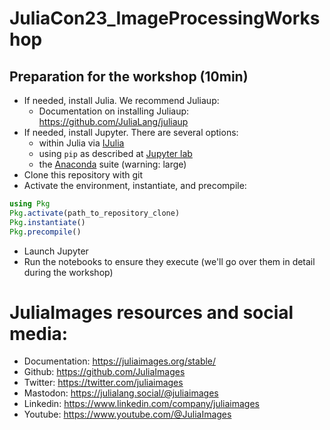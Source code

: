 # JuliaCon23_ImageProcessingWorkshop

## Preparation for the workshop (10min)

- If needed, install Julia. We recommend Juliaup:
  - Documentation on installing Juliaup: https://github.com/JuliaLang/juliaup
- If needed, install Jupyter. There are several options:
  - within Julia via [IJulia](https://github.com/JuliaLang/IJulia.jl)
  - using `pip` as described at [Jupyter lab](https://jupyter.org/install)
  - the [Anaconda](https://www.anaconda.com/download/) suite (warning: large)
- Clone this repository with git
- Activate the environment, instantiate, and precompile:
```julia
using Pkg
Pkg.activate(path_to_repository_clone)
Pkg.instantiate()
Pkg.precompile()
```
- Launch Jupyter
- Run the notebooks to ensure they execute (we'll go over them in detail during the workshop)

# JuliaImages resources and social media:

- Documentation: https://juliaimages.org/stable/
- Github: https://github.com/JuliaImages
- Twitter: https://twitter.com/juliaimages
- Mastodon: https://julialang.social/@juliaimages
- Linkedin: https://www.linkedin.com/company/juliaimages
- Youtube: https://www.youtube.com/@JuliaImages
